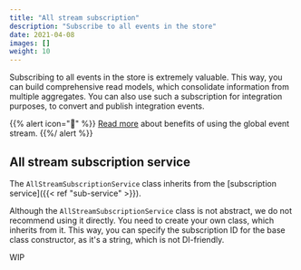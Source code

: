 ```yaml
---
title: "All stream subscription"
description: "Subscribe to all events in the store"
date: 2021-04-08
images: []
weight: 10
---
```


Subscribing to all events in the store is extremely valuable. This way, you can build comprehensive read models, which consolidate information from multiple aggregates. You can also use such a subscription for integration purposes, to convert and publish integration events.

{{% alert icon="📖" %}}
[Read more](https://zimarev.com/blog/event-sourcing/all-stream/) about benefits of using the global event stream.
{{%/ alert %}}

## All stream subscription service

The `AllStreamSubscriptionService` class inherits from the [subscription service]({{< ref "sub-service" >}}).

Although the `AllStreamSubscriptionService` class is not abstract, we do not recommend using it directly. You need to create your own class, which inherits from it. This way, you can specify the subscription ID for the base class constructor, as it's a string, which is not DI-friendly.

WIP



